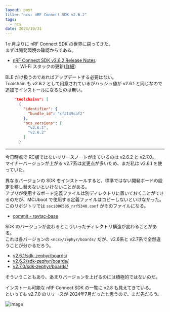 ```yaml
---
layout: post
title: "ncs: nRF Connect SDK v2.6.2"
tags:
  - ncs
date: 2024/10/31
---
```


1ヶ月ぶりに nRF Connect SDK の世界に戻ってきた。  
まずは開発環境の確認からである。

* [nRF Connect SDK v2.6.2 Release Notes](https://docs.nordicsemi.com/bundle/ncs-latest/page/nrf/releases_and_maturity/releases/release-notes-2.6.2.html)
  * Wi-Fi スタックの更新([詳細](https://docs.nordicsemi.com/bundle/ncs-latest/page/nrf/releases_and_maturity/releases/release-notes-2.6.2.html#ncs-release-notes-262-changelog))

BLE だけ扱うのであればアップデートする必要はない。  
Toolchain も v2.6.2 として用意されているがハッシュ値が v2.6.1 と同じなので追加でインストールになるものは無い。

```json
    "toolchains": [
      {
        "identifier": {
          "bundle_id": "cf2149caf2"
        },
        "ncs_versions": [
          "v2.6.1",
          "v2.6.2"
        ]
      }
```

----

今日時点で RC版ではないリリースノートが出ているのは v2.6.2 と v2.7.0。  
マイナーバージョンが上がる v2.7系は変更点が多いため、まだ私は v2.6.1 を使っていた。

異なるバージョンの SDK をインストールすると、標準ではない開発ボードの設定を移し替えないといけないことがある。  
アプリが使用するボード定義ファイルは別ディレクトリに置いておくことができるのだが、MCUboot で使用する定義ファイルはコピーしないといけなかった。  
このリポジトリでは `ssci086585_nrf5340.conf` がそのファイルになる。

* [commit - raytac-base](https://github.com/hirokuma/ncs-custom-board/tree/1bb1131f67296a47e47762ee81978598632d9dfd)

SDK のバージョンが変わるとこういったディレクトリ構造が変わることがある。  
これは各バージョンの `<ncs>/zephyr/boards/` だが、v2.6系と v2.7系で全然違うことが分かるだろう。

* [v2.6.1/sdk-zephyr/boards/](https://github.com/nrfconnect/sdk-zephyr/tree/v3.5.99-ncs1-1/boards)
* [v2.6.2/sdk-zephyr/boards/](https://github.com/nrfconnect/sdk-zephyr/tree/4040aa0bf581206dd68beb0758b39096342ee7e0/boards)
* [v2.7.0/sdk-zephyr/boards/](https://github.com/nrfconnect/sdk-zephyr/tree/100befc70c74f7ec83dd8ac3171ee18eeddb4dbd/boards)

そういうこともあり、あまりバージョンを上げるのには積極的ではないのだ。

インストール可能な nRF Connect SDK の一覧に v2.8 も見えてきている。  
といっても v2.7.0 のリリースが 2024年7月だったと思うので、まだ先だろう。

![image](20241031a-1.png)
